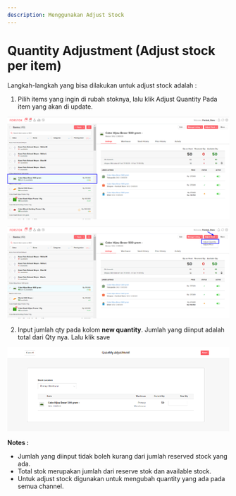 ```yaml
---
description: Menggunakan Adjust Stock
---
```


# Quantity Adjustment \(Adjust stock per item\)

Langkah-langkah yang bisa dilakukan untuk adjust stock adalah : 

1. Pilih items yang ingin di rubah stoknya, lalu klik Adjust Quantity Pada item yang akan di update.

![](../../.gitbook/assets/image%20%28197%29.png)

![](../../.gitbook/assets/image%20%2848%29.png)

 2. Input jumlah qty pada kolom **new quantity**. Jumlah yang diinput adalah total dari Qty nya. Lalu klik save

![](../../.gitbook/assets/image%20%2846%29.png)

**Notes :** 

* Jumlah yang diinput tidak boleh kurang dari jumlah reserved stock yang ada.
* Total stok merupakan jumlah dari reserve stok dan available stock.
* Untuk adjust stock digunakan untuk mengubah quantity yang ada pada semua channel.

[  
](https://s3.amazonaws.com/cdn.freshdesk.com/data/helpdesk/attachments/production/48017606694/original/dJRnBVtGc61MeyTq77rUu-Ps4ciy7ugglQ.png?1575263768)

